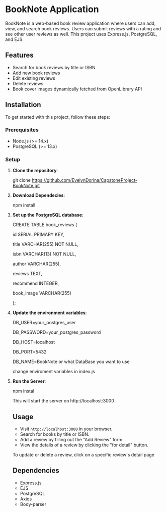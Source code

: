 # BookNote Application

BookNote is a web-based book review application where users can add, view, and search book reviews. Users can submit reviews with a rating and see other user reviews as well. This project uses Express.js, PostgreSQL, and EJS.

## Features

- Search for book reviews by title or ISBN
- Add new book reviews
- Edit existing reviews
- Delete reviews
- Book cover images dynamically fetched from OpenLibrary API

## Installation

To get started with this project, follow these steps:

### Prerequisites

- Node.js (>= 14.x)
- PostgreSQL (>= 13.x)

### Setup

1. **Clone the repository**:

   git clone https://github.com/EvelynDorina/CapstoneProject-BookNote.git

2. **Download Dependecies**:

   npm install

3. **Set up the PostgreSQL database**:

   CREATE TABLE book_reviews (

   id SERIAL PRIMARY KEY,

   title VARCHAR(255) NOT NULL,

   isbn VARCHAR(13) NOT NULL,

   author VARCHAR(255),

   reviews TEXT,

   recommend INTEGER,

   book_image VARCHAR(255)

   );

4. **Update the environment variables**:

   DB_USER=your_postgres_user

   DB_PASSWORD=your_postgres_password

   DB_HOST=localhost

   DB_PORT=5432

   DB_NAME=BookNote or what DataBase you want to use

   change enviroment variables in index.js

5. **Run the Server**:

   npm instal

   This will start the server on http://localhost:3000

   ## Usage

   - Visit `http://localhost:3000` in your browser.
   - Search for books by title or ISBN.
   - Add a review by filling out the "Add Review" form.
   - View the details of a review by clicking the "for detail" button.

   To update or delete a review, click on a specific review's detail page

   ## Dependencies

   - Express.js
   - EJS
   - PostgreSQL
   - Axios
   - Body-parser

